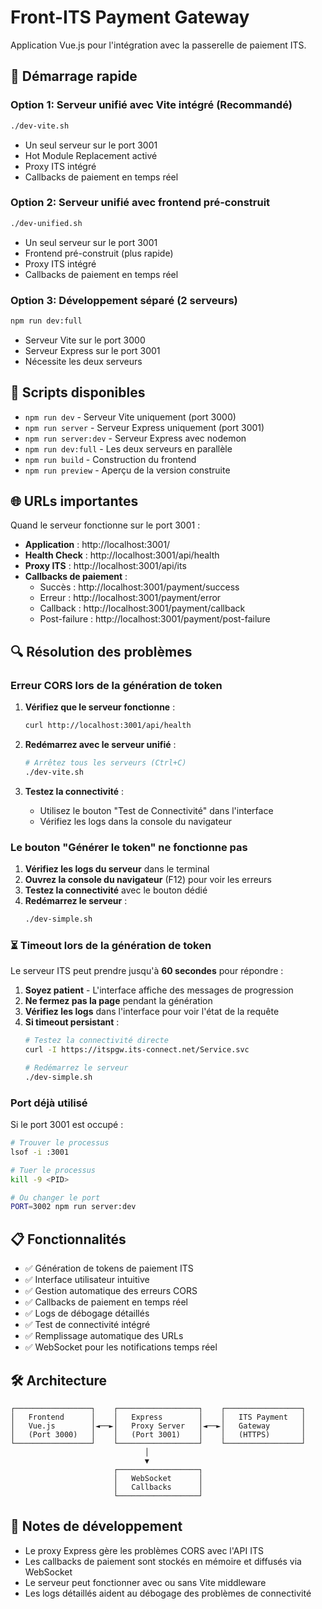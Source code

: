 # Front-ITS Payment Gateway

Application Vue.js pour l'intégration avec la passerelle de paiement ITS.

## 🚀 Démarrage rapide

### Option 1: Serveur unifié avec Vite intégré (Recommandé)
```bash
./dev-vite.sh
```
- Un seul serveur sur le port 3001
- Hot Module Replacement activé
- Proxy ITS intégré
- Callbacks de paiement en temps réel

### Option 2: Serveur unifié avec frontend pré-construit
```bash
./dev-unified.sh
```
- Un seul serveur sur le port 3001
- Frontend pré-construit (plus rapide)
- Proxy ITS intégré
- Callbacks de paiement en temps réel

### Option 3: Développement séparé (2 serveurs)
```bash
npm run dev:full
```
- Serveur Vite sur le port 3000
- Serveur Express sur le port 3001
- Nécessite les deux serveurs

## 🔧 Scripts disponibles

- `npm run dev` - Serveur Vite uniquement (port 3000)
- `npm run server` - Serveur Express uniquement (port 3001)
- `npm run server:dev` - Serveur Express avec nodemon
- `npm run dev:full` - Les deux serveurs en parallèle
- `npm run build` - Construction du frontend
- `npm run preview` - Aperçu de la version construite

## 🌐 URLs importantes

Quand le serveur fonctionne sur le port 3001 :

- **Application** : http://localhost:3001/
- **Health Check** : http://localhost:3001/api/health
- **Proxy ITS** : http://localhost:3001/api/its
- **Callbacks de paiement** :
  - Succès : http://localhost:3001/payment/success
  - Erreur : http://localhost:3001/payment/error
  - Callback : http://localhost:3001/payment/callback
  - Post-failure : http://localhost:3001/payment/post-failure

## 🔍 Résolution des problèmes

### Erreur CORS lors de la génération de token

1. **Vérifiez que le serveur fonctionne** :
   ```bash
   curl http://localhost:3001/api/health
   ```

2. **Redémarrez avec le serveur unifié** :
   ```bash
   # Arrêtez tous les serveurs (Ctrl+C)
   ./dev-vite.sh
   ```

3. **Testez la connectivité** :
   - Utilisez le bouton "Test de Connectivité" dans l'interface
   - Vérifiez les logs dans la console du navigateur

### Le bouton "Générer le token" ne fonctionne pas

1. **Vérifiez les logs du serveur** dans le terminal
2. **Ouvrez la console du navigateur** (F12) pour voir les erreurs
3. **Testez la connectivité** avec le bouton dédié
4. **Redémarrez le serveur** :
   ```bash
   ./dev-simple.sh
   ```

### ⏳ Timeout lors de la génération de token

Le serveur ITS peut prendre jusqu'à **60 secondes** pour répondre :

1. **Soyez patient** - L'interface affiche des messages de progression
2. **Ne fermez pas la page** pendant la génération
3. **Vérifiez les logs** dans l'interface pour voir l'état de la requête
4. **Si timeout persistant** :
   ```bash
   # Testez la connectivité directe
   curl -I https://itspgw.its-connect.net/Service.svc
   
   # Redémarrez le serveur
   ./dev-simple.sh
   ```

### Port déjà utilisé

Si le port 3001 est occupé :
```bash
# Trouver le processus
lsof -i :3001

# Tuer le processus
kill -9 <PID>

# Ou changer le port
PORT=3002 npm run server:dev
```

## 📋 Fonctionnalités

- ✅ Génération de tokens de paiement ITS
- ✅ Interface utilisateur intuitive
- ✅ Gestion automatique des erreurs CORS
- ✅ Callbacks de paiement en temps réel
- ✅ Logs de débogage détaillés
- ✅ Test de connectivité intégré
- ✅ Remplissage automatique des URLs
- ✅ WebSocket pour les notifications temps réel

## 🛠️ Architecture

```
┌─────────────────┐    ┌──────────────────┐    ┌─────────────────┐
│   Frontend      │    │   Express        │    │   ITS Payment   │
│   Vue.js        │◄──►│   Proxy Server   │◄──►│   Gateway       │
│   (Port 3000)   │    │   (Port 3001)    │    │   (HTTPS)       │
└─────────────────┘    └──────────────────┘    └─────────────────┘
                              │
                              ▼
                       ┌──────────────────┐
                       │   WebSocket      │
                       │   Callbacks      │
                       └──────────────────┘
```

## 📝 Notes de développement

- Le proxy Express gère les problèmes CORS avec l'API ITS
- Les callbacks de paiement sont stockés en mémoire et diffusés via WebSocket
- Le serveur peut fonctionner avec ou sans Vite middleware
- Les logs détaillés aident au débogage des problèmes de connectivité